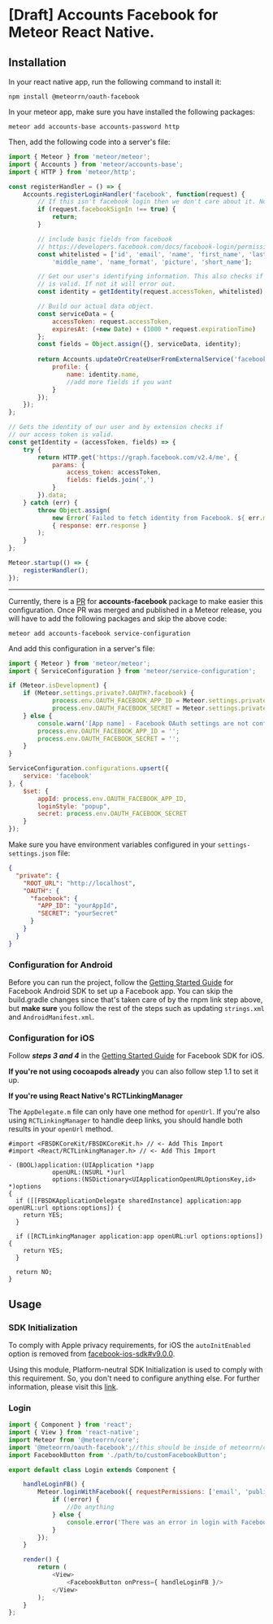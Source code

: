 # [Draft] Accounts Facebook for Meteor React Native.

## Installation

In your react native app, run the following command to install it:

```shell
npm install @meteorrn/oauth-facebook
```

In your meteor app, make sure you have installed the following packages:

```
meteor add accounts-base accounts-password http
```

Then, add the following code into a server's file:

```js
import { Meteor } from 'meteor/meteor';
import { Accounts } from 'meteor/accounts-base';
import { HTTP } from 'meteor/http';

const registerHandler = () => {
	Accounts.registerLoginHandler('facebook', function(request) {
		// If this isn't facebook login then we don't care about it. No need to proceed.
		if (request.facebookSignIn !== true) {
			return;
		}

		// include basic fields from facebook
		// https://developers.facebook.com/docs/facebook-login/permissions/
		const whitelisted = ['id', 'email', 'name', 'first_name', 'last_name',
			'middle_name', 'name_format', 'picture', 'short_name'];

		// Get our user's identifying information. This also checks if the accessToken
		// is valid. If not it will error out.
		const identity = getIdentity(request.accessToken, whitelisted);

		// Build our actual data object.
		const serviceData = {
			accessToken: request.accessToken,
			expiresAt: (+new Date) + (1000 * request.expirationTime)
		};
		const fields = Object.assign({}, serviceData, identity);
		
		return Accounts.updateOrCreateUserFromExternalService('facebook', { ...fields }, {
			profile: {
				name: identity.name,
				//add more fields if you want
			}
		});
	});
};

// Gets the identity of our user and by extension checks if
// our access token is valid.
const getIdentity = (accessToken, fields) => {
	try {
		return HTTP.get('https://graph.facebook.com/v2.4/me', {
			params: {
				access_token: accessToken,
				fields: fields.join(',')
			}
		}).data;
	} catch (err) {
		throw Object.assign(
			new Error(`Failed to fetch identity from Facebook. ${ err.message }`),
			{ response: err.response }
		);
	}
};

Meteor.startup(() => {
	registerHandler();
});

```

____

Currently, there is a [PR](https://github.com/meteor/meteor/pull/11603) for **accounts-facebook** package to make easier
this configuration. Once PR was merged and
published in a Meteor release, you will have to add the following packages and skip the above code:

```shell
meteor add accounts-facebook service-configuration
```

And add this configuration in a server's file:

```js
import { Meteor } from 'meteor/meteor';
import { ServiceConfiguration } from 'meteor/service-configuration';

if (Meteor.isDevelopment) {
	if (Meteor.settings.private?.OAUTH?.facebook) {
			process.env.OAUTH_FACEBOOK_APP_ID = Meteor.settings.private.OAUTH.facebook.APP_ID;
			process.env.OAUTH_FACEBOOK_SECRET = Meteor.settings.private.OAUTH.facebook.SECRET;
	} else {
		console.warn('[App name] - Facebook OAuth settings are not configured.');
		process.env.OAUTH_FACEBOOK_APP_ID = '';
		process.env.OAUTH_FACEBOOK_SECRET = '';
	}
}

ServiceConfiguration.configurations.upsert({
	service: 'facebook'
}, {
	$set: {
		appId: process.env.OAUTH_FACEBOOK_APP_ID,
		loginStyle: "popup",
		secret: process.env.OAUTH_FACEBOOK_SECRET
	}
});
```

Make sure you have environment variables configured in your `settings-settings.json` file:

```json
{
  "private": {
    "ROOT_URL": "http://localhost",
    "OAUTH": {
      "facebook": {
        "APP_ID": "yourAppId",
        "SECRET": "yourSecret"
      }
    }
  }
}
```


### Configuration for Android

Before you can run the project, follow
the [Getting Started Guide](https://developers.facebook.com/docs/android/getting-started/) for Facebook Android SDK to
set up a Facebook app. You can skip the build.gradle changes since that's taken care of by the rnpm link step above,
but **make sure** you follow the rest of the steps such as updating `strings.xml` and `AndroidManifest.xml`.

### Configuration for iOS

Follow ***steps 3 and 4*** in the [Getting Started Guide](https://developers.facebook.com/docs/ios/use-cocoapods) for
Facebook SDK for iOS.

**If you're not using cocoapods already** you can also follow step 1.1 to set it up.

**If you're using React Native's RCTLinkingManager**

The `AppDelegate.m` file can only have one method for `openUrl`. If you're also using `RCTLinkingManager` to handle deep
links, you should handle both results in your `openUrl` method.

```objc
#import <FBSDKCoreKit/FBSDKCoreKit.h> // <- Add This Import
#import <React/RCTLinkingManager.h> // <- Add This Import

- (BOOL)application:(UIApplication *)app
            openURL:(NSURL *)url
            options:(NSDictionary<UIApplicationOpenURLOptionsKey,id> *)options
{
  if ([[FBSDKApplicationDelegate sharedInstance] application:app openURL:url options:options]) {
    return YES;
  }

  if ([RCTLinkingManager application:app openURL:url options:options]) {
    return YES;
  }

  return NO;
}
```

## Usage

### SDK Initialization

To comply with Apple privacy requirements, for iOS the `autoInitEnabled` option is removed
from [facebook-ios-sdk#v9.0.0](https://github.com/facebook/facebook-ios-sdk/blob/master/CHANGELOG.md#900).

Using this module, Platform-neutral SDK Initialization is used to comply with this requirement. So, you don't need to
configure anything else. For further information, please visit this [link](https://github.com/thebergamo/react-native-fbsdk-next#sdk-initialization).

### Login

```js
import { Component } from 'react';
import { View } from 'react-native';
import Meteor from '@meteorrn/core';
import '@meteorrn/oauth-facebook';//this should be inside of meteorrn/core package (PR is needed).
import FacebookButton from './path/to/customFacebookButton';

export default class Login extends Component {

	handleLoginFB() {
		Meteor.loginWithFacebook({ requestPermissions: ['email', 'public_profile'] }, (error) => {
			if (!error) {
				//Do anything
			} else {
				console.error('There was an error in login with Facebook: ', error);
			}
		});
	}

	render() {
		return (
			<View>
				<FacebookButton onPress={ handleLoginFB }/>
			</View>
		);
	}
};
```
